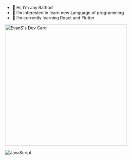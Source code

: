 - 👋 Hi, I’m Jay Rathod
- 👀 I’m interested in learn new Language of programming
- 🌱 I’m currently learning React and Flutter

<a href="https://app.daily.dev/_EvanS"><img src="https://api.daily.dev/devcards/67443e3db5564c8c94cc23cc570a2aba.png?r=7x1" width="400" alt="EvanS's Dev Card"/></a>



![JavaScript](https://img.shields.io/badge/javascript-%23323330.svg?style=for-the-badge&logo=javascript&logoColor=%23F7DF1E)

